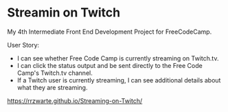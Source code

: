 <h1>Streamin on Twitch</h1>
<p>My 4th Intermediate Front End Development Project for FreeCodeCamp.</p>

User Story:
- I can see whether Free Code Camp is currently streaming on Twitch.tv.
- I can click the status output and be sent directly to the Free Code Camp's Twitch.tv channel.
- If a Twitch user is currently streaming, I can see additional details about what they are streaming.

https://rrzwarte.github.io/Streaming-on-Twitch/

